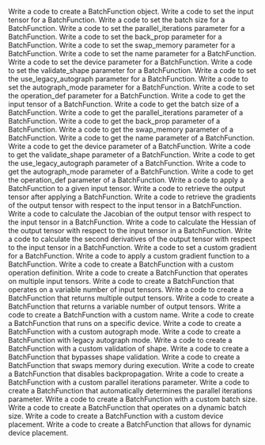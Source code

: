 Write a code to create a BatchFunction object.
Write a code to set the input tensor for a BatchFunction.
Write a code to set the batch size for a BatchFunction.
Write a code to set the parallel_iterations parameter for a BatchFunction.
Write a code to set the back_prop parameter for a BatchFunction.
Write a code to set the swap_memory parameter for a BatchFunction.
Write a code to set the name parameter for a BatchFunction.
Write a code to set the device parameter for a BatchFunction.
Write a code to set the validate_shape parameter for a BatchFunction.
Write a code to set the use_legacy_autograph parameter for a BatchFunction.
Write a code to set the autograph_mode parameter for a BatchFunction.
Write a code to set the operation_def parameter for a BatchFunction.
Write a code to get the input tensor of a BatchFunction.
Write a code to get the batch size of a BatchFunction.
Write a code to get the parallel_iterations parameter of a BatchFunction.
Write a code to get the back_prop parameter of a BatchFunction.
Write a code to get the swap_memory parameter of a BatchFunction.
Write a code to get the name parameter of a BatchFunction.
Write a code to get the device parameter of a BatchFunction.
Write a code to get the validate_shape parameter of a BatchFunction.
Write a code to get the use_legacy_autograph parameter of a BatchFunction.
Write a code to get the autograph_mode parameter of a BatchFunction.
Write a code to get the operation_def parameter of a BatchFunction.
Write a code to apply a BatchFunction to a given input tensor.
Write a code to retrieve the output tensor after applying a BatchFunction.
Write a code to retrieve the gradients of the output tensor with respect to the input tensor in a BatchFunction.
Write a code to calculate the Jacobian of the output tensor with respect to the input tensor in a BatchFunction.
Write a code to calculate the Hessian of the output tensor with respect to the input tensor in a BatchFunction.
Write a code to calculate the second derivatives of the output tensor with respect to the input tensor in a BatchFunction.
Write a code to set a custom gradient for a BatchFunction.
Write a code to apply a custom gradient function to a BatchFunction.
Write a code to create a BatchFunction with a custom operation definition.
Write a code to create a BatchFunction that operates on multiple input tensors.
Write a code to create a BatchFunction that operates on a variable number of input tensors.
Write a code to create a BatchFunction that returns multiple output tensors.
Write a code to create a BatchFunction that returns a variable number of output tensors.
Write a code to create a BatchFunction with a custom name.
Write a code to create a BatchFunction that runs on a specific device.
Write a code to create a BatchFunction with a custom autograph mode.
Write a code to create a BatchFunction with legacy autograph mode.
Write a code to create a BatchFunction with a custom validation of shape.
Write a code to create a BatchFunction that bypasses shape validation.
Write a code to create a BatchFunction that swaps memory during execution.
Write a code to create a BatchFunction that disables backpropagation.
Write a code to create a BatchFunction with a custom parallel iterations parameter.
Write a code to create a BatchFunction that automatically determines the parallel iterations parameter.
Write a code to create a BatchFunction with a custom batch size.
Write a code to create a BatchFunction that operates on a dynamic batch size.
Write a code to create a BatchFunction with a custom device placement.
Write a code to create a BatchFunction that allows for dynamic device placement.